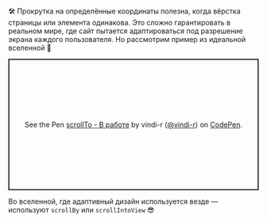 🛠 Прокрутка на определённые координаты полезна, когда вёрстка страницы или элемента одинакова. Это сложно гарантировать в реальном мире, где сайт пытается адаптироваться под разрешение экрана каждого пользователя. Но рассмотрим пример из идеальной вселенной 🔮

<p class="codepen" data-height="265" data-theme-id="light" data-default-tab="html,result" data-user="vindi-r" data-slug-hash="dLggGV" style="height: 265px; box-sizing: border-box; display: flex; align-items: center; justify-content: center; border: 2px solid; margin: 1em 0; padding: 1em;" data-pen-title="scrollTo - В работе">
  <span>See the Pen <a href="https://codepen.io/vindi-r/pen/dLggGV">
  scrollTo - В работе</a> by vindi-r (<a href="https://codepen.io/vindi-r">@vindi-r</a>)
  on <a href="https://codepen.io">CodePen</a>.</span>
</p>
<script async src="https://static.codepen.io/assets/embed/ei.js"></script>

Во вселенной, где адаптивный дизайн используется везде — используют `scrollBy` или `scrollIntoView` 😎
